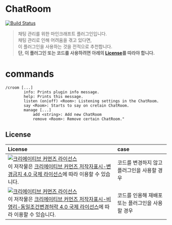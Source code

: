 ChatRoom
=============
[![Build Status](https://travis-ci.org/joemccann/dillinger.svg?branch=master)](https://github.com/CommittedIce/ChatRoom/)

> 채팅 관리를 위한 마인크래프트 플러그인입니다.     
> 채팅 관리로 인해 어려움을 겪고 있다면,    
> 이 플러그인을 사용하는 것을 전적으로 추천합니다.  
> **단, 이 플러그인 또는 코드를 사용하려면 아레의 [License](#license)를 따라야 합니다.**    

# commands
```
/croom [...]
        info: Prints plugin info message.
        help: Prints this message.
        listen (on|off) <Room>: Listening settings in the ChatRoom.
        say <Room>: Starts to say on cretain ChatRoom.
        manage [...]
            add <string>: Add new ChatRoom
            remove <Room>: Remove certain ChatRoom."
```

## License
| License | case |
| :------ | :------ |
| <a rel="license" href="http://creativecommons.org/licenses/by-nd/4.0/"><img alt="크리에이티브 커먼즈 라이선스" style="border-width:0" src="https://i.creativecommons.org/l/by-nd/4.0/88x31.png" /></a><br />이 저작물은 <a rel="license" href="http://creativecommons.org/licenses/by-nd/4.0/">크리에이티브 커먼즈 저작자표시-변경금지 4.0 국제 라이선스</a>에 따라 이용할 수 있습니다. | 코드를 변경하지 않고 플러그인을 사용할 경우 |
| <a rel="license" href="http://creativecommons.org/licenses/by-nc-sa/4.0/"><img alt="크리에이티브 커먼즈 라이선스" style="border-width:0" src="https://i.creativecommons.org/l/by-nc-sa/4.0/88x31.png" /></a><br />이 저작물은 <a rel="license" href="http://creativecommons.org/licenses/by-nc-sa/4.0/">크리에이티브 커먼즈 저작자표시-비영리-동일조건변경허락 4.0 국제 라이선스</a>에 따라 이용할 수 있습니다. | 코드를 인용해 재배포 또는 플러그인을 사용할 경우 |